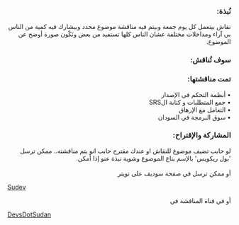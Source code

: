 <div dir="rtl">
  
  <h3 dir="rtl"> نُبذة: </h3>
  <p dir="rtl" lang="ar">
   نقاش بيتعمل كل يوم جمعة وبيتم فيه مناقشة موضوع محدد وبيشارك فيه كمية من الناس بي آراء ومداخلات مختلفة عشان الناس كلها تستفيد من بعض ونَكّون صورة أوضح عن الموضوع.
  </p>
  <h3 dir="rtl"> سوف تُناقش:</h3>
  
  <h3 dir="rtl"> تمت مناقشتها:</h3>
  <p dir="rtl" lang="ar">
  • أنظمة التحكم في الإصدار<br>
  • جمع المتطلبات و كتابة الSRS <br>
  • التعامل مع الإرهاق
   <br> • سوق البرمجة في السودان
  
  </p>
  </div>
  <h3 dir="rtl"> المشاركة والإقتراح:</h3>
<p dir="rtl" lang="ar">
لو حابب تضيف موضوع للنقاش او عندك مقترح حابب انو يتم مناقشته.. ممكن ترسل 'بول ريكويس' بالإسم بتاع الموضوع وشوية نبذة عنو إذا أمكن.
<br>
<br>
أو ممكن ترسل في صفحة سوديف على تويتر
</p>

  [Sudev](https://twitter.com/sudev__)
<br>
<p dir="rtl">
أو في قناة المناقشة في
</p>

[DevsDotSudan](https://discord.gg/3wDBUch)
<br>
  
